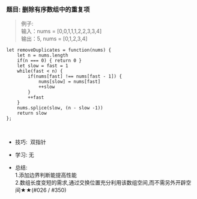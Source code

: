 
### 题目: 删除有序数组中的重复项
> 例子:   
> 输入：nums = [0,0,1,1,1,2,2,3,3,4]  
> 输出：5, nums = [0,1,2,3,4]

```
let removeDuplicates = function(nums) {
    let n = nums.length
    if(n === 0) { return 0 }
    let slow = fast = 1
    while(fast < n) {
        if(nums[fast] !== nums[fast - 1]) {
            nums[slow] = nums[fast]
            ++slow
        }
        ++fast
    }
    nums.splice(slow, (n - slow -1))
    return slow
};
```

&nbsp;

* 技巧: &nbsp;双指针    

* 学习: 无

* 总结:   
1.添加边界判断能提高性能  
2.数组长度变短的需求,通过交换位置充分利用该数组空间,而不需另外开辟空间★★(#026 / #350)
